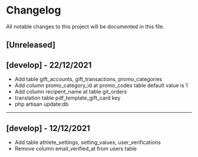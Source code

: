 # Changelog

All notable changes to this project will be documented in this file.

## [Unreleased]

## [develop] - 22/12/2021

- Add table gift_accounts, gift_transactions, promo_categories
- Add column promo_category_id at promo_codes table default value is 1
- Add column recipent_name at table git_orders
- translation table pdf_template_gift_card key
- php artisan update:db

----------------------------------------

## [develop] - 12/12/2021
-   Add table athlete_settings, setting_values, user_verifications
-   Remove column email_verified_at from users table
